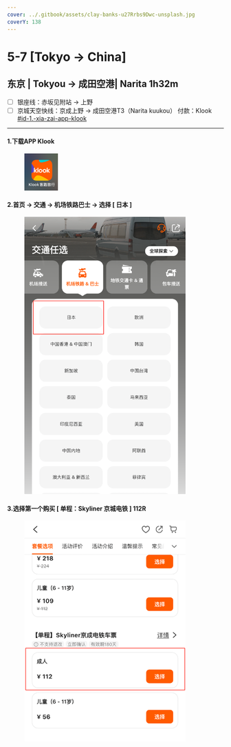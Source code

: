 ```yaml
---
cover: ../.gitbook/assets/clay-banks-u27Rrbs9Dwc-unsplash.jpg
coverY: 138
---
```


# 5-7 \[Tokyo → China]

## &#x20;东京 | Tokyou →  成田空港| Narita 1h32m

* [ ] 银座线：赤坂见附站 → 上野
* [ ] 京城天空快线：京成上野 → 成田空港T3（Narita kuukou） 付款：Klook [#id-1.-xia-zai-app-klook](./#id-1.-xia-zai-app-klook "mention")

***

#### 1.下载APP Klook





<figure><img src="../.gitbook/assets/image (1).png" alt="" width="78"><figcaption></figcaption></figure>

#### 2.首页 → 交通 → 机场铁路巴士 → 选择 \[ 日本 ]

<figure><img src="../.gitbook/assets/image (3).png" alt="" width="375"><figcaption></figcaption></figure>

#### 3.选择第一个购买 \[ 单程：Skyliner 京城电铁 ] 112R

<figure><img src="../.gitbook/assets/image (4).png" alt="" width="375"><figcaption></figcaption></figure>


